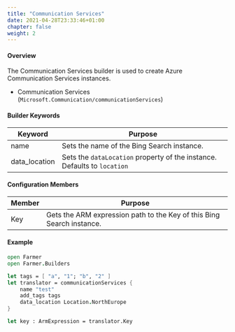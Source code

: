 ```yaml
---
title: "Communication Services"
date: 2021-04-28T23:33:46+01:00
chapter: false
weight: 2
---
```


#### Overview
The Communication Services builder is used to create Azure Communication Services instances.

* Communication Services (`Microsoft.Communication/communicationServices`)

#### Builder Keywords
| Keyword | Purpose |
|-|-|
| name | Sets the name of the Bing Search instance. |
| data_location | Sets the `dataLocation` property of the instance. Defaults to `location` |

#### Configuration Members

| Member | Purpose |
|-|-|
| Key | Gets the ARM expression path to the Key of this Bing Search instance. |

#### Example
```fsharp
open Farmer
open Farmer.Builders

let tags = [ "a", "1"; "b", "2" ]
let translator = communicationServices {
    name "test"
    add_tags tags
    data_location Location.NorthEurope
}

let key : ArmExpression = translator.Key
```